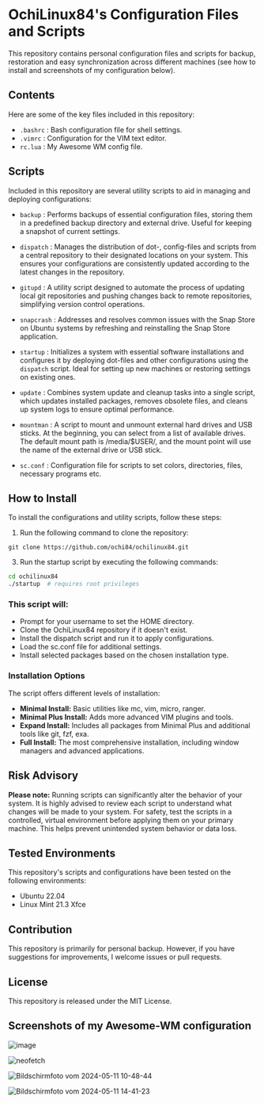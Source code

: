 # OchiLinux84's Configuration Files and Scripts

This repository contains personal configuration files and scripts for backup, restoration and easy synchronization across different machines (see how to install and screenshots of my configuration below).

## Contents

Here are some of the key files included in this repository:

-  `.bashrc` : Bash configuration file for shell settings.
-  `.vimrc`  : Configuration for the VIM text editor.
-  `rc.lua`  : My Awesome WM config file.

## Scripts

Included in this repository are several utility scripts to aid in managing and deploying configurations:

-  `backup`    : Performs backups of essential configuration files, storing them in a predefined backup directory and external drive. Useful for keeping a snapshot of current settings.

-  `dispatch`  : Manages the distribution of dot-, config-files and scripts from a central repository to their designated locations on your system. This ensures your configurations are consistently updated according to the latest changes in the repository.

-  `gitupd`    : A utility script designed to automate the process of updating local git repositories and pushing changes back to remote repositories, simplifying version control operations.

-  `snapcrash` : Addresses and resolves common issues with the Snap Store on Ubuntu systems by refreshing and reinstalling the Snap Store application.

-  `startup`   : Initializes a system with essential software installations and configures it by deploying dot-files and other configurations using the `dispatch` script. Ideal for setting up new machines or restoring settings on existing ones.

-  `update`    : Combines system update and cleanup tasks into a single script, which updates installed packages, removes obsolete files, and cleans up system logs to ensure optimal performance.

-  `mountman`  : A script to mount and unmount external hard drives and USB sticks. At the beginning, you can select from a list of available drives. The default mount path is /media/$USER/, and the mount point will use the name of the external drive or USB stick.

-  `sc.conf`   : Configuration file for scripts to set colors, directories, files, necessary programs etc.

## How to Install

To install the configurations and utility scripts, follow these steps:

1. Run the following command to clone the repository:

  `git clone https://github.com/ochi84/ochilinux84.git`

3. Run the startup script by executing the following commands:

  ```bash
  cd ochilinux84
  ./startup  # requires root privileges
  ```

### This script will:

-  Prompt for your username to set the HOME directory.
-  Clone the OchiLinux84 repository if it doesn't exist.
-  Install the dispatch script and run it to apply configurations.
-  Load the sc.conf file for additional settings.
-  Install selected packages based on the chosen installation type.

### Installation Options

The script offers different levels of installation:

-  **Minimal Install:** Basic utilities like mc, vim, micro, ranger.
-  **Minimal Plus Install:** Adds more advanced VIM plugins and tools.
-  **Expand Install:** Includes all packages from Minimal Plus and additional tools like git, fzf, exa.
-  **Full Install:** The most comprehensive installation, including window managers and advanced applications.

## Risk Advisory

**Please note:** Running scripts can significantly alter the behavior of your system. It is highly advised to review each script to understand what changes will be made to your system. For safety, test the scripts in a controlled, virtual environment before applying them on your primary machine. This helps prevent unintended system behavior or data loss.

## Tested Environments

This repository's scripts and configurations have been tested on the following environments:

- Ubuntu 22.04
- Linux Mint 21.3 Xfce

## Contribution

This repository is primarily for personal backup. However, if you have suggestions for improvements, I welcome issues or pull requests.

## License

This repository is released under the MIT License.

## Screenshots of my Awesome-WM configuration

![image](https://github.com/ochi84/github/assets/168211337/18199c3a-3833-4363-8f97-92efea49b6ce)

![neofetch](https://github.com/ochi84/github/assets/168211337/a08bb1ab-34ef-4ef5-a57b-9b1d7aecae57)

![Bildschirmfoto vom 2024-05-11 10-48-44](https://github.com/ochi84/github/assets/168211337/67025829-6154-4ac9-94d8-b9801aca98fc)

![Bildschirmfoto vom 2024-05-11 14-41-23](https://github.com/ochi84/github/assets/168211337/a6ad592d-1fa2-4afa-89bb-59bc89cbaaef)
